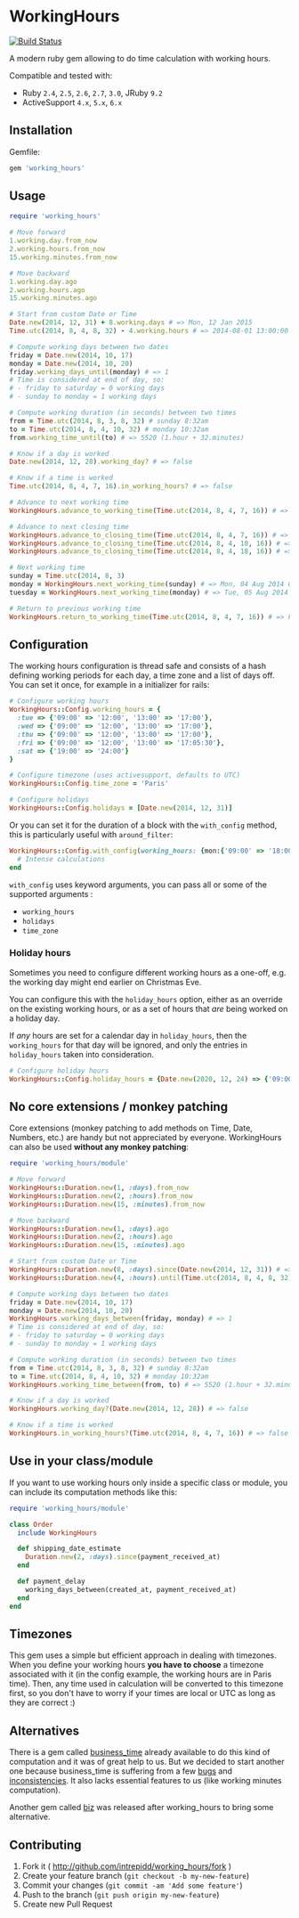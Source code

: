 # WorkingHours

[![Build Status](https://travis-ci.com/Intrepidd/working_hours.svg?branch=master)](https://travis-ci.com/Intrepidd/working_hours)

A modern ruby gem allowing to do time calculation with working hours.

Compatible and tested with:
- Ruby `2.4`, `2.5`, `2.6`, `2.7`, `3.0`, JRuby `9.2`
- ActiveSupport `4.x`, `5.x`, `6.x`

## Installation

Gemfile:

```ruby
gem 'working_hours'
```

## Usage

```ruby
require 'working_hours'

# Move forward
1.working.day.from_now
2.working.hours.from_now
15.working.minutes.from_now

# Move backward
1.working.day.ago
2.working.hours.ago
15.working.minutes.ago

# Start from custom Date or Time
Date.new(2014, 12, 31) + 8.working.days # => Mon, 12 Jan 2015
Time.utc(2014, 8, 4, 8, 32) - 4.working.hours # => 2014-08-01 13:00:00

# Compute working days between two dates
friday = Date.new(2014, 10, 17)
monday = Date.new(2014, 10, 20)
friday.working_days_until(monday) # => 1
# Time is considered at end of day, so:
# - friday to saturday = 0 working days
# - sunday to monday = 1 working days

# Compute working duration (in seconds) between two times
from = Time.utc(2014, 8, 3, 8, 32) # sunday 8:32am
to = Time.utc(2014, 8, 4, 10, 32) # monday 10:32am
from.working_time_until(to) # => 5520 (1.hour + 32.minutes)

# Know if a day is worked
Date.new(2014, 12, 28).working_day? # => false

# Know if a time is worked
Time.utc(2014, 8, 4, 7, 16).in_working_hours? # => false

# Advance to next working time
WorkingHours.advance_to_working_time(Time.utc(2014, 8, 4, 7, 16)) # => Mon, 04 Aug 2014 09:00:00 UTC +00:00

# Advance to next closing time
WorkingHours.advance_to_closing_time(Time.utc(2014, 8, 4, 7, 16)) # => Mon, 04 Aug 2014 17:00:00 UTC +00:00
WorkingHours.advance_to_closing_time(Time.utc(2014, 8, 4, 10, 16)) # => Mon, 04 Aug 2014 17:00:00 UTC +00:00
WorkingHours.advance_to_closing_time(Time.utc(2014, 8, 4, 18, 16)) # => Tue, 05 Aug 2014 17:00:00 UTC +00:00

# Next working time
sunday = Time.utc(2014, 8, 3)
monday = WorkingHours.next_working_time(sunday) # => Mon, 04 Aug 2014 09:00:00 UTC +00:00
tuesday = WorkingHours.next_working_time(monday) # => Tue, 05 Aug 2014 09:00:00 UTC +00:00

# Return to previous working time
WorkingHours.return_to_working_time(Time.utc(2014, 8, 4, 7, 16)) # => Fri, 01 Aug 2014 17:00:00 UTC +00:00
```

## Configuration

The working hours configuration is thread safe and consists of a hash defining working periods for each day, a time zone and a list of days off. You can set it once, for example in a initializer for rails:

```ruby
# Configure working hours
WorkingHours::Config.working_hours = {
  :tue => {'09:00' => '12:00', '13:00' => '17:00'},
  :wed => {'09:00' => '12:00', '13:00' => '17:00'},
  :thu => {'09:00' => '12:00', '13:00' => '17:00'},
  :fri => {'09:00' => '12:00', '13:00' => '17:05:30'},
  :sat => {'19:00' => '24:00'}
}

# Configure timezone (uses activesupport, defaults to UTC)
WorkingHours::Config.time_zone = 'Paris'

# Configure holidays
WorkingHours::Config.holidays = [Date.new(2014, 12, 31)]
```

Or you can set it for the duration of a block with the `with_config` method, this is particularly useful with `around_filter`:

```ruby
WorkingHours::Config.with_config(working_hours: {mon:{'09:00' => '18:00'}}, holidays: [], time_zone: 'Paris') do
  # Intense calculations
end
```
``with_config`` uses keyword arguments, you can pass all or some of the supported arguments :
- ``working_hours``
- ``holidays``
- ``time_zone``

### Holiday hours
Sometimes you need to configure different working hours as a one-off, e.g. the working day might end earlier on Christmas Eve.

You can configure this with the `holiday_hours` option, either as an override on the existing working hours, or as a set of hours that *are* being worked on a holiday day.

If *any* hours are set for a calendar day in `holiday_hours`, then the `working_hours` for that day will be ignored, and only the entries in `holiday_hours` taken into consideration.

```ruby
# Configure holiday hours
WorkingHours::Config.holiday_hours = {Date.new(2020, 12, 24) => {'09:00' => '12:00', '13:00' => '15:00'}}
```

## No core extensions / monkey patching

Core extensions (monkey patching to add methods on Time, Date, Numbers, etc.) are handy but not appreciated by everyone. WorkingHours can also be used **without any monkey patching**:

```ruby
require 'working_hours/module'

# Move forward
WorkingHours::Duration.new(1, :days).from_now
WorkingHours::Duration.new(2, :hours).from_now
WorkingHours::Duration.new(15, :minutes).from_now

# Move backward
WorkingHours::Duration.new(1, :days).ago
WorkingHours::Duration.new(2, :hours).ago
WorkingHours::Duration.new(15, :minutes).ago

# Start from custom Date or Time
WorkingHours::Duration.new(8, :days).since(Date.new(2014, 12, 31)) # => Mon, 12 Jan 2015
WorkingHours::Duration.new(4, :hours).until(Time.utc(2014, 8, 4, 8, 32)) # => 2014-08-01 13:00:00

# Compute working days between two dates
friday = Date.new(2014, 10, 17)
monday = Date.new(2014, 10, 20)
WorkingHours.working_days_between(friday, monday) # => 1
# Time is considered at end of day, so:
# - friday to saturday = 0 working days
# - sunday to monday = 1 working days

# Compute working duration (in seconds) between two times
from = Time.utc(2014, 8, 3, 8, 32) # sunday 8:32am
to = Time.utc(2014, 8, 4, 10, 32) # monday 10:32am
WorkingHours.working_time_between(from, to) # => 5520 (1.hour + 32.minutes)

# Know if a day is worked
WorkingHours.working_day?(Date.new(2014, 12, 28)) # => false

# Know if a time is worked
WorkingHours.in_working_hours?(Time.utc(2014, 8, 4, 7, 16)) # => false
```

## Use in your class/module

If you want to use working hours only inside a specific class or module, you can include its computation methods like this:

```ruby
require 'working_hours/module'

class Order
  include WorkingHours

  def shipping_date_estimate
    Duration.new(2, :days).since(payment_received_at)
  end

  def payment_delay
    working_days_between(created_at, payment_received_at)
  end
end
```

## Timezones

This gem uses a simple but efficient approach in dealing with timezones. When you define your working hours **you have to choose** a timezone associated with it (in the config example, the working hours are in Paris time). Then, any time used in calculation will be converted to this timezone first, so you don't have to worry if your times are local or UTC as long as they are correct :)

## Alternatives

There is a gem called [business_time](https://github.com/bokmann/business_time) already available to do this kind of computation and it was of great help to us. But we decided to start another one because business_time is suffering from a few [bugs](https://github.com/bokmann/business_time/pull/84) and [inconsistencies](https://github.com/bokmann/business_time/issues/50). It also lacks essential features to us (like working minutes computation).

Another gem called [biz](https://github.com/zendesk/biz) was released after working_hours to bring some alternative.

## Contributing

1. Fork it ( http://github.com/intrepidd/working_hours/fork )
2. Create your feature branch (`git checkout -b my-new-feature`)
3. Commit your changes (`git commit -am 'Add some feature'`)
4. Push to the branch (`git push origin my-new-feature`)
5. Create new Pull Request
